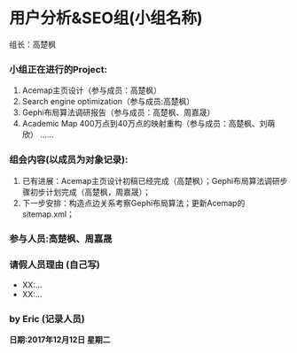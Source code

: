 # 用户分析&SEO组(小组名称)
组长：高楚枫

### 小组正在进行的Project:
1. Acemap主页设计（参与成员：高楚枫）
2. Search engine optimization（参与成员:高楚枫）
3. Gephi布局算法调研报告（参与成员：高楚枫、周嘉晟）
4. Academic Map 400万点到40万点的映射重构（参与成员：高楚枫、刘萌欣）
......

### 组会内容(以成员为对象记录):
1. 已有进展：Acemap主页设计初稿已经完成（高楚枫）；Gephi布局算法调研步骤初步计划完成（高楚枫，周嘉晟）；
2. 下一步安排：构造点边关系考察Gephi布局算法；更新Acemap的sitemap.xml；


### 参与人员:高楚枫、周嘉晟

### 请假人员理由 (自己写)
* XX:...
* XX:...

### by Eric (记录人员)

**日期:2017年12月12日 星期二**

